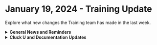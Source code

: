 # January 19, 2024 - Training Update

Explore what new changes the Training team has made in the last week.

<details>

<summary><strong>General News and Reminders</strong></summary>

* **Game Suggestion for the Week:** Sea of Stars has a physical copy you can pre-order from Iam8bit. If you missed this bad boy in 2023, and you're like me and prefer to have physical copies that you own, check it out!
* **SHOUT OUT** to Grant for successfully taking our [foundations-certification.md](../../../cluck-university/rewst-foundations/foundations-certification.md "mention")Exam, and collecting your prestigious **Certified Rewster** badge in Discord.&#x20;

- **Reminder about the Rewst Onsite:**
  * Training will be paused again the week of **January 22nd** due to the Rewst Onsite!&#x20;
  * Feel free to sit by the fire, with a glass of bourbon, or tasty leftover New Year drinks, and watch our videos while you wait with anticipation for our return on **January 29th**.
- Join us in our [Cluck-U Discord channel](https://discord.com/channels/936789089703845988/1121465945295167588) if you have any questions, comments, or concerns!

</details>

<details>

<summary><strong>Cluck U and Documentation Updates</strong></summary>

**What's New at Cluck University?**

* The [Rewst 202 sign-up page](https://calendly.com/cluck-u/rewst-202-data-types-and-jinja) is live 🎉
* We now have an official Cluck U certificate that you can access and post to Linkedin! 🎉

**New & Updated Pages:**

* The [jan-12th-2024-alpha-app-platform-demos.md](../../roc-open-mics/2024-roc-open-mics/jan-12th-2024-alpha-app-platform-demos.md "mention")page is available
* Added a [Broken link](broken-reference "mention")page to the App Platform Section

</details>

